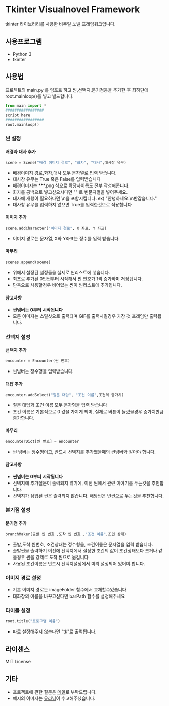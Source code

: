 # Tkinter Visualnovel Framework

tkinter 라이브러리를 사용한 비주얼 노벨 프레임워크입니다.

## 사용프로그램
	
* Python 3
* tkinter 

## 사용법

프로젝트의 main.py 를 임포트 하고 씬,선택지,분기점등을 추가한 후 최하단에 root.mainloop()를 넣고 빌드합니다.
```python
from main import *
#################
script here
#################
root.mainloop()
```

### 씬 설정

#### 배경과 대사 추가
```python
scene = Scene("배경 이미지 경로", "화자", "대사",대사창 유무)
```
* 배경이미지 경로,화자,대사 모두 문자열로 입력 받습니다.
* 대사창 유무는 True 혹은 False를 입력받습니다
* 배경이미지는 ***.png 식으로 확장자이름도 전부 작성해줍니다.
* 화자를 공백으로 넣고싶으시다면 "" 로 빈문자열을 넣어주세요.
* 대사에 개행이 필요하다면 \n을 포함시킵니다. ex) "안녕하세요.\n반갑습니다."
* 대사창 유무를 입력하지 않으면 True를 입력한것으로 적용합니다

#### 이미지 추가
```python
scene.addCharacter("이미지 경로", X 좌표, Y 좌표)
```
* 이미지 경로는 문자열, X와 Y좌표는 정수를 입력 받습니다.

#### 마무리
```python
scenes.append(scene)
```
* 위에서 설정된 설정들을 실제로 씬리스트에 넣습니다.
* 최초로 추가된 0번씬부터 시작해서 씬 번호가 1씩 증가하며 저장됩니다.
* 단독으로 사용할경우 비어있는 씬이 씬리스트에 추가됩니다.

#### 참고사항
* **씬넘버는 0부터 시작됩니다**
* 모든 이미지는 스틸샷으로 출력되며 GIF를 출력시킬경우 가장 첫 프레임만 출력됩니다.

### 선택지 설정

#### 선택지 추가
```python
encounter = Encounter(씬 번호)
```
* 씬넘버는 정수형을 입력받습니다.

#### 대답 추가
```python
encounter.addSelect("질문 대답", "조건 이름",조건의 증가치)
```
* 질문 대답과 조건 이름 모두 문자형을 입력 받습니다
* 조건 이름은 기본적으로 0 값을 가지게 되며, 실제로 버튼이 눌렸을경우 증가치만큼 증가합니다.

#### 마무리
```python
encounterDict[씬 번호] = encounter
```
* 씬 넘버는 정수형이고, 반드시 선택지를 추가했을때의 씬넘버와 같아야 합니다.

#### 참고사항
* **씬넘버는 0부터 시작됩니다**
* 선택지에 추가질문이 출력되지 않기에, 이전 씬에서 관련 이야기를 두는것을 추천합니다.
* 선택지가 삼입된 씬은 출력되지 않습니다. 해당씬은 빈씬으로 두는것을 추천합니다.

### 분기점 설정
#### 분기점 추가
```python
branchMaker(출발 씬 번호 ,도착 씬 번호 ,"조건 이름",조건 상태)
```
* 출발,도착 씬번호, 조건상태는 정수형을, 조건이름은 문자열을 입력 받습니다.
* 출발씬을 출력하기 이전에 선택지에서 설정한 조건의 값이 조건상태보다 크거나 같을경우 씬을 강제로 도착 씬으로 옮깁니다
* 사용된 조건이름은 반드시 선택지설정에서 미리 설정되어 있어야 합니다.

### 이미지 경로 설정
* 기본 이미지 경로는 imageFolder 함수에서 교체할수있습니다
* 대화창의 이름을 바꾸고싶다면 barPath 함수를 설정해주세요

### 타이틀 설정
```python
root.title("프로그램 이름")
```
* 따로 설정해주지 않는다면 "tk"로 출력됩니다.

## 라이센스
MIT License

## 기타
* 프로젝트에 관한 질문은 [메일](notonalcyone@gmail.com)로 부탁드립니다.
* 예시의 이미지는 [유라님](https://www.facebook.com/Astralsoo)이 수고해주셨습니다.
